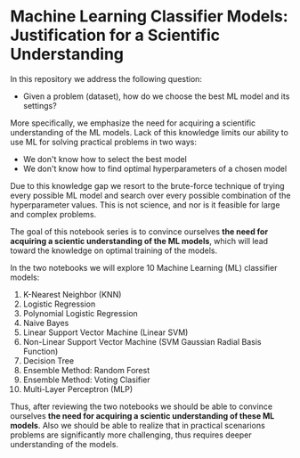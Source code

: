 # Machine Learning Classifier Models: Justification for a Scientific Understanding


In this repository we address the following question:

- Given a problem (dataset), how do we choose the best ML model and its settings?

More specifically, we emphasize the need for acquiring a scientific understanding of the ML models. Lack of this knowledge limits our ability to use ML for solving practical problems in two ways:

- We don't know how to select the best model
- We don't know how to find optimal hyperparameters of a chosen model

Due to this knowledge gap we resort to the brute-force technique of trying every possible ML model and search over every possible combination of the hyperparameter values. This is not science, and nor is it feasible for large and complex problems.

The goal of this notebook series is to convince ourselves **the need for acquiring a scientic understanding of the ML models**, which will lead toward the knowledge on optimal training of the models.

In the two notebooks we will explore 10 Machine Learning (ML) classifier models:
1. K-Nearest Neighbor (KNN)
2. Logistic Regression
3. Polynomial Logistic Regression
4. Naive Bayes
5. Linear Support Vector Machine (Linear SVM)
6. Non-Linear Support Vector Machine (SVM Gaussian Radial Basis Function)
7. Decision Tree
8. Ensemble Method: Random Forest
9. Ensemble Method: Voting Clasifier
10. Multi-Layer Perceptron (MLP)



Thus, after reviewing the two notebooks we should be able to convince ourselves **the need for acquiring a scientic understanding of these ML models**. Also we should be able to realize that in practical scenarions problems are significantly more challenging, thus requires deeper understanding of the models.

